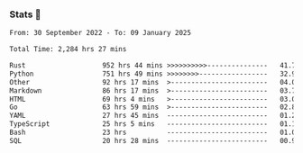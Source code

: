 ### Stats 👋
<!--START_SECTION:waka-->

```txt
From: 30 September 2022 - To: 09 January 2025

Total Time: 2,284 hrs 27 mins

Rust                   952 hrs 44 mins >>>>>>>>>>---------------   41.71 %
Python                 751 hrs 49 mins >>>>>>>>-----------------   32.91 %
Other                  92 hrs 17 mins  >------------------------   04.04 %
Markdown               86 hrs 17 mins  >------------------------   03.78 %
HTML                   69 hrs 4 mins   >------------------------   03.02 %
Go                     63 hrs 59 mins  >------------------------   02.80 %
YAML                   27 hrs 45 mins  -------------------------   01.21 %
TypeScript             25 hrs 5 mins   -------------------------   01.10 %
Bash                   23 hrs          -------------------------   01.01 %
SQL                    20 hrs 28 mins  -------------------------   00.90 %
```

<!--END_SECTION:waka-->

<!--
**buhaytza2005/buhaytza2005** is a ✨ _special_ ✨ repository because its `README.md` (this file) appears on your GitHub profile.

Here are some ideas to get you started:

- 🔭 I’m currently working on ...
- 🌱 I’m currently learning ...
- 👯 I’m looking to collaborate on ...
- 🤔 I’m looking for help with ...
- 💬 Ask me about ...
- 📫 How to reach me: ...
- 😄 Pronouns: ...
- ⚡ Fun fact: ...
-->


